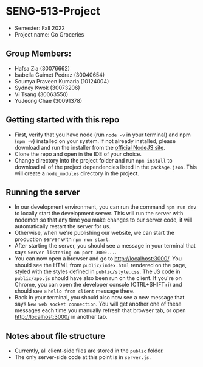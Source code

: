 # SENG-513-Project
- Semester: Fall 2022
- Project name: Go Groceries

## Group Members:
- Hafsa Zia (30076662)
- Isabella Guimet Pedraz (30040654)
- Soumya Praveen Kumaria (10124004)
- Sydney Kwok (30073206)
- Vi Tsang (30063550)
- YuJeong Chae (30091378)



## Getting started with this repo

- First, verify that you have node (run `node -v` in your terminal) and npm (`npm -v`) installed on your system. If not already installed, please download and run the installer from the [official NodeJS site](https://nodejs.org/en/).
- Clone the repo and open in the IDE of your choice.
- Change directory into the project folder and run `npm install` to download all of the project dependencies listed in the `package.json`. This will create a `node_modules` directory in the project.

## Running the server

- In our development environment, you can run the command `npm run dev` to locally start the development server. This will run the server with nodemon so that any time you make changes to our server code, it will automatically restart the server for us.
- Otherwise, when we're publishing our website, we can start the production server with `npm run start`.
- After starting the server, you should see a message in your terminal that says `Server listening on port 3000...`.
- You can now open a browser and go to [http://localhost:3000/](http://localhost:3000/). You should see the HTML from `public/index.html` rendered on the page, styled with the styles defined in `public/style.css`. The JS code in `public/app.js` should have also been run on the client. If you're on Chrome, you can open the developer console (CTRL+SHIFT+i) and should see a `hello from client` message there.
- Back in your terminal, you should also now see a new message that says `New web socket connection`. You will get another one of these messages each time you manually refresh that browser tab, or open [http://localhost:3000/](http://localhost:3000/) in another tab.

## Notes about file structure

- Currently, all client-side files are stored in the `public` folder.
- The only server-side code at this point is in `server.js`.
